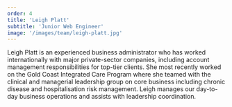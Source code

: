 ```yaml
---
order: 4
title: 'Leigh Platt'
subtitle: 'Junior Web Engineer'
image: '/images/team/leigh-platt.jpg'
---
```


Leigh Platt is an experienced business administrator who has worked internationally with major private-sector companies, including account management responsibilities for top-tier clients. She most recently worked on the Gold Coast Integrated Care Program where she teamed with the clinical and managerial leadership group on core business including chronic disease and hospitalisation risk management. Leigh manages our day-to-day business operations and assists with leadership coordination.
